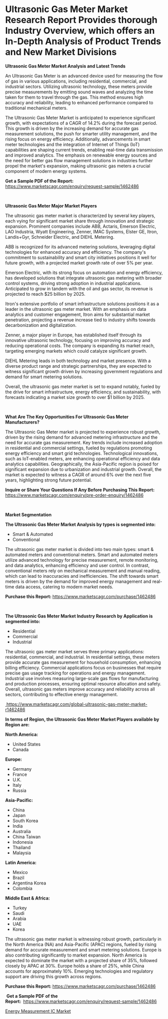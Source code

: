<p><h1>Ultrasonic Gas Meter Market Research Report Provides thorough Industry Overview, which offers an In-Depth Analysis of Product Trends and New Market Divisions</h1></p><p><strong>Ultrasonic Gas Meter Market Analysis and Latest Trends</strong></p>
<p><p>An Ultrasonic Gas Meter is an advanced device used for measuring the flow of gas in various applications, including residential, commercial, and industrial sectors. Utilizing ultrasonic technology, these meters provide precise measurements by emitting sound waves and analyzing the time taken for them to travel through the gas. This method ensures high accuracy and reliability, leading to enhanced performance compared to traditional mechanical meters.</p><p>The Ultrasonic Gas Meter Market is anticipated to experience significant growth, with expectations of a CAGR of 14.2% during the forecast period. This growth is driven by the increasing demand for accurate gas measurement solutions, the push for smarter utility management, and the rising focus on energy efficiency. Additionally, advancements in smart meter technologies and the integration of Internet of Things (IoT) capabilities are shaping current trends, enabling real-time data transmission and improved analytics. The emphasis on renewable energy sources and the need for better gas flow management solutions in industries further propel the market's expansion, making ultrasonic gas meters a crucial component of modern energy systems.</p></p>
<p><strong>Get a Sample PDF of the Report:&nbsp;</strong> <a href="https://www.marketscagr.com/enquiry/request-sample/1462486?utm_campaign=2882&utm_medium=2&utm_source=Github&utm_content=ia&utm_term=06042025&utm_id=ultrasonic-gas-meter">https://www.marketscagr.com/enquiry/request-sample/1462486</a></p>
<p>&nbsp;</p>
<p><strong>Ultrasonic Gas Meter Major Market Players</strong></p>
<p><p>The ultrasonic gas meter market is characterized by several key players, each vying for significant market share through innovation and strategic expansion. Prominent companies include ABB, Actaris, Emerson Electric, LAO Industria, Wyatt Engineering, Zenner, IMAC Systems, Elster GE, Itron, Landis+Gyr, Schneider Electric, and DIEHL Metering.</p><p>ABB is recognized for its advanced metering solutions, leveraging digital technologies for enhanced accuracy and efficiency. The company's commitment to sustainability and smart city initiatives positions it well for future growth, with a projected market growth rate of over 5% per year.</p><p>Emerson Electric, with its strong focus on automation and energy efficiency, has developed solutions that integrate ultrasonic gas metering with broader control systems, driving strong adoption in industrial applications. Anticipated to grow in tandem with the oil and gas sector, its revenue is projected to reach $25 billion by 2025.</p><p>Itron's extensive portfolio of smart infrastructure solutions positions it as a leader in the ultrasonic gas meter market. With an emphasis on data analytics and customer engagement, Itron aims for substantial market penetration, projecting a revenue increase tied to industry shifts towards decarbonization and digitalization.</p><p>Zenner, a major player in Europe, has established itself through its innovative ultrasonic technology, focusing on improving accuracy and reducing operational costs. The company is expanding its market reach, targeting emerging markets which could catalyze significant growth.</p><p>DIEHL Metering leads in both technology and market presence. With a diverse product range and strategic partnerships, they are expected to witness significant growth driven by increasing government regulations and demand for smart metering solutions.</p><p>Overall, the ultrasonic gas meter market is set to expand notably, fueled by the drive for smart infrastructure, energy efficiency, and sustainability, with forecasts indicating a market size growth to over $1 billion by 2025.</p></p>
<p>&nbsp;</p>
<p><strong>What Are The Key Opportunities For Ultrasonic Gas Meter Manufacturers?</strong></p>
<p><p>The Ultrasonic Gas Meter market is projected to experience robust growth, driven by the rising demand for advanced metering infrastructure and the need for accurate gas measurement. Key trends include increased adoption in residential and commercial settings, fueled by regulations promoting energy efficiency and smart grid technologies. Technological innovations, such as IoT-enabled meters, are enhancing operational efficiency and data analytics capabilities. Geographically, the Asia-Pacific region is poised for significant expansion due to urbanization and industrial growth. Overall, the market is expected to witness a CAGR of around 6% over the next five years, highlighting strong future potential.</p></p>
<p><strong>Inquire or Share Your Questions If Any Before Purchasing This Report:</strong> <a href="https://www.marketscagr.com/enquiry/pre-order-enquiry/1462486?utm_campaign=2882&utm_medium=2&utm_source=Github&utm_content=ia&utm_term=06042025&utm_id=ultrasonic-gas-meter">https://www.marketscagr.com/enquiry/pre-order-enquiry/1462486</a></p>
<p>&nbsp;</p>
<p><strong>Market Segmentation</strong></p>
<p><strong>The Ultrasonic Gas Meter Market Analysis by types is segmented into:</strong></p>
<p><ul><li>Smart & Automated</li><li>Conventional</li></ul></p>
<p><p>The ultrasonic gas meter market is divided into two main types: smart & automated meters and conventional meters. Smart and automated meters utilize advanced technology for precise measurement, remote monitoring, and data analytics, enhancing efficiency and user control. In contrast, conventional meters rely on mechanical measurement and manual reading, which can lead to inaccuracies and inefficiencies. The shift towards smart meters is driven by the demand for improved energy management and real-time data access, catering to modern market needs.</p></p>
<p><strong>Purchase this Report:&nbsp;</strong><a href="https://www.marketscagr.com/purchase/1462486?utm_campaign=2882&utm_medium=2&utm_source=Github&utm_content=ia&utm_term=06042025&utm_id=ultrasonic-gas-meter">https://www.marketscagr.com/purchase/1462486</a></p>
<p>&nbsp;</p>
<p><strong>The Ultrasonic Gas Meter Market Industry Research by Application is segmented into:</strong></p>
<p><ul><li>Residential</li><li>Commercial</li><li>Industrial</li></ul></p>
<p><p>The ultrasonic gas meter market serves three primary applications: residential, commercial, and industrial. In residential settings, these meters provide accurate gas measurement for household consumption, enhancing billing efficiency. Commercial applications focus on businesses that require precise gas usage tracking for operations and energy management. Industrial use involves measuring large-scale gas flows for manufacturing and production processes, ensuring optimal resource allocation and safety. Overall, ultrasonic gas meters improve accuracy and reliability across all sectors, contributing to effective energy management.</p></p>
<p><a href="https://www.marketscagr.com/global-ultrasonic-gas-meter-market-r1462486?utm_campaign=2882&utm_medium=2&utm_source=Github&utm_content=ia&utm_term=06042025&utm_id=ultrasonic-gas-meter">&nbsp;https://www.marketscagr.com/global-ultrasonic-gas-meter-market-r1462486</a></p>
<p><strong>In terms of Region, the Ultrasonic Gas Meter Market Players available by Region are:</strong></p>
<p>
    <p> <strong> North America: </strong>
        <ul>
            <li>United States</li>
            <li>Canada</li>
        </ul>
        </p> 
    <p> <strong> Europe: </strong>
        <ul>
            <li>Germany</li>
            <li>France</li>
            <li>U.K.</li>
            <li>Italy</li>
            <li>Russia</li>
        </ul>
        </p> 
    <p> <strong> Asia-Pacific: </strong>
        <ul>
            <li>China</li>
            <li>Japan</li>
            <li>South Korea</li>
            <li>India</li>
            <li>Australia</li>
            <li>China Taiwan</li>
            <li>Indonesia</li>
            <li>Thailand</li>
            <li>Malaysia</li>
        </ul>
        </p> 
    <p> <strong> Latin America: </strong>
        <ul>
            <li>Mexico</li>
            <li>Brazil</li>
            <li>Argentina Korea</li>
            <li>Colombia</li>
        </ul>
        </p> 
    <p> <strong> Middle East & Africa: </strong>
        <ul>
            <li>Turkey</li>
            <li>Saudi</li>
            <li>Arabia</li>
            <li>UAE</li>
            <li>Korea</li>
        </ul>
    </p>
    </p>
<p><p>The ultrasonic gas meter market is witnessing robust growth, particularly in the North America (NA) and Asia-Pacific (APAC) regions, fueled by rising demand for accurate measurement and smart metering solutions. Europe is also contributing significantly to market expansion. North America is expected to dominate the market with a projected share of 35%, followed closely by APAC at 30%. Europe holds a share of 25%, while China accounts for approximately 10%. Emerging technologies and regulatory support are driving this growth across regions.</p></p>
<p><strong>Purchase this Report: </strong><a href="https://www.marketscagr.com/purchase/1462486?utm_campaign=2882&utm_medium=2&utm_source=Github&utm_content=ia&utm_term=06042025&utm_id=ultrasonic-gas-meter">https://www.marketscagr.com/purchase/1462486</a></p>
<p>&nbsp;<strong>Get a Sample PDF of the Report:&nbsp;&nbsp;</strong><a href="https://www.marketscagr.com/enquiry/request-sample/1462486?utm_campaign=2882&utm_medium=2&utm_source=Github&utm_content=ia&utm_term=06042025&utm_id=ultrasonic-gas-meter">https://www.marketscagr.com/enquiry/request-sample/1462486</a></p>
<p><strong></strong></p>
<p><p><a href="https://github.com/hannajuana198484/Market-Research-Report-List-1/blob/main/energy-measurement-ic-market.md?utm_campaign=2882&utm_medium=2&utm_source=Github&utm_content=ia&utm_term=06042025&utm_id=ultrasonic-gas-meter">Energy Measurement IC Market</a></p></p>